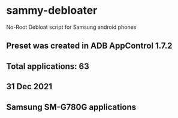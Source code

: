 # sammy-debloater
No-Root Debloat script for Samsung android phones 


## Preset was created in ADB AppControl 1.7.2
## Total applications: 63
## 31 Dec 2021
## Samsung SM-G780G applications
